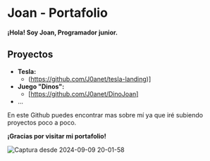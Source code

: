 # **Joan** - Portafolio

**¡Hola! Soy Joan, Programador junior.**



## Proyectos
* **Tesla:** 
    * (https://github.com/J0anet/tesla-landing)]
* **Juego "Dinos":**
    * [https://github.com/J0anet/DinoJoan]
* ...

En este Github puedes encontrar mas sobre mí ya que iré subiendo proyectos poco a poco.

**¡Gracias por visitar mi portafolio!**


![Captura desde 2024-09-09 20-01-58](https://github.com/user-attachments/assets/551b6390-b96e-4487-b89f-24cdef018fd6)
